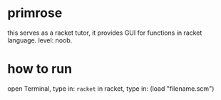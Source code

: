 primrose
========

this serves as a racket tutor, it provides GUI for functions in racket language. level: noob.

how to run
========

open Terminal, type in: `racket`
in racket, type in: (load "filename.scm")

